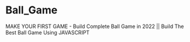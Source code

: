 # Ball_Game
MAKE YOUR FIRST GAME - Build Complete Ball Game in 2022 || Build The Best Ball Game Using JAVASCRIPT
